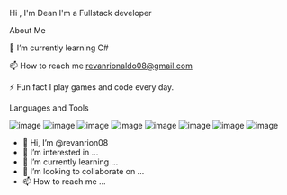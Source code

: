 Hi , I'm Dean I'm a Fullstack developer

About Me

🌱 I’m currently learning C#

📫 How to reach me revanrionaldo08@gmail.com

⚡ Fun fact I play games and code every day.

Languages and Tools


![image](https://user-images.githubusercontent.com/91299304/199376036-67e536d9-b18d-45b4-b320-1d7f61491b05.png)
![image](https://user-images.githubusercontent.com/91299304/199376154-113dd7f0-9363-4e35-982f-e76d15f9551f.png)
![image](https://user-images.githubusercontent.com/91299304/199376174-382cc2d7-6cd1-4be5-8225-f1d56878ba58.png)
![image](https://user-images.githubusercontent.com/91299304/199376193-5f053daa-3bdb-4521-9f6a-3f4759c69748.png)
![image](https://user-images.githubusercontent.com/91299304/199376712-98d02375-30a5-4862-8cc6-4cb4acddd328.png)
![image](https://user-images.githubusercontent.com/91299304/199376810-88835e04-ae28-422a-bbe1-0e4dc859a115.png)
![image](https://user-images.githubusercontent.com/91299304/199376858-e772dc05-cea2-4000-891b-71ade4f355b3.png)
![image](https://user-images.githubusercontent.com/91299304/199376889-22caa44c-8f09-4d08-85f7-69dc5b43b737.png)




- 👋 Hi, I’m @revanrion08
- 👀 I’m interested in ...
- 🌱 I’m currently learning ...
- 💞️ I’m looking to collaborate on ...
- 📫 How to reach me ...

<!---
revanrion08/revanrion08 is a ✨ special ✨ repository because its `README.md` (this file) appears on your GitHub profile.
You can click the Preview link to take a look at your changes.
--->
